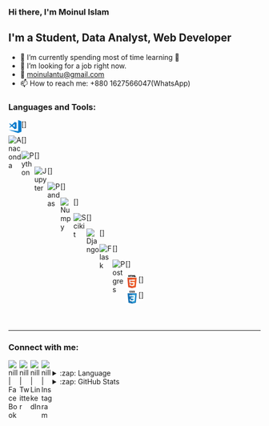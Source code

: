 ### Hi there, I'm Moinul Islam 

## I'm a Student, Data Analyst, Web Developer

- 🌱 I’m currently spending most of time learning 🤣
- 👯 I’m looking for a job right now.
- 💬 moinulantu@gmail.com 
- 📫 How to reach me: +880 1627566047(WhatsApp)


### Languages and Tools:

[<img align="left" alt="Visual Studio Code" width="26px" src="https://raw.githubusercontent.com/github/explore/80688e429a7d4ef2fca1e82350fe8e3517d3494d/topics/visual-studio-code/visual-studio-code.png" />]

[<img align="left" alt="Anaconda" width="26px" src="https://upload.wikimedia.org/wikipedia/en/c/cd/Anaconda_Logo.png" />]

[<img align="left" alt="Python" width="26px" src="https://upload.wikimedia.org/wikipedia/commons/thumb/f/f8/Python_logo_and_wordmark.svg/1200px-Python_logo_and_wordmark.svg.png" />]

[<img align="left" alt="Jupyter" width="26px" src="https://upload.wikimedia.org/wikipedia/commons/thumb/3/38/Jupyter_logo.svg/1200px-Jupyter_logo.svg.png" />]

[<img align="left" alt="Pandas" width="26px" src="https://upload.wikimedia.org/wikipedia/commons/thumb/e/ed/Pandas_logo.svg/1200px-Pandas_logo.svg.png" />]

[<img align="left" alt="Numpy" width="26px" src="https://user-images.githubusercontent.com/50221806/86498201-a8bd8680-bd39-11ea-9d08-66b610a8dc01.png" />]

[<img align="left" alt="Scikit" width="26px" src="https://upload.wikimedia.org/wikipedia/commons/thumb/0/05/Scikit_learn_logo_small.svg/1200px-Scikit_learn_logo_small.svg.png" />]

[<img align="left" alt="Django" width="26px" src="https://cdn.iconscout.com/icon/free/png-512/django-2-282855.png" />]

[<img align="left" alt="Flask" width="26px" src="https://www.probytes.net/wp-content/uploads/2018/10/flask-logo-png-transparent.png" />]

[<img align="left" alt="Postgres" width="26px" src="https://upload.wikimedia.org/wikipedia/commons/thumb/2/29/Postgresql_elephant.svg/1200px-Postgresql_elephant.svg.png" />]

[<img align="left" alt="HTML5" width="26px" src="https://raw.githubusercontent.com/github/explore/80688e429a7d4ef2fca1e82350fe8e3517d3494d/topics/html/html.png" />]

[<img align="left" alt="CSS3" width="26px" src="https://raw.githubusercontent.com/github/explore/80688e429a7d4ef2fca1e82350fe8e3517d3494d/topics/css/css.png" />]

<br />
<br />

---
### Connect with me:
[<img align="left" alt="nill | FaceBook" width="22px" src="https://cdn.jsdelivr.net/npm/simple-icons@v3/icons/facebook.svg" />][facebook]
[<img align="left" alt="nill | Twitter" width="22px" src="https://cdn.jsdelivr.net/npm/simple-icons@v3/icons/twitter.svg" />][twitter]
[<img align="left" alt="nill | LinkedIn" width="22px" src="https://cdn.jsdelivr.net/npm/simple-icons@v3/icons/linkedin.svg" />][linkedin]
[<img align="left" alt="nill | Instagram" width="22px" src="https://cdn.jsdelivr.net/npm/simple-icons@v3/icons/instagram.svg" />][instagram]

<br />


<details>
  <summary>:zap: Language</summary>
  <iframe width="600" height="600" src="https://ionicabizau.github.io/github-profile-languages/api.html?nilldiggonto" frameborder="0"></iframe>


</details>

<details>
  <summary>:zap: GitHub Stats</summary>

  <img align="center" alt="codeSTACKr's GitHub Stats" src="https://github-readme-stats.codestackr.vercel.app/api?username=nilldiggonto&show_icons=true&hide_border=true" />

</details>


[twitter]: https://twitter.com/NillDiggonto
[instagram]: https://www.instagram.com/nill.diggonto/
[linkedin]: https://www.linkedin.com/in/moinul-islam-nill/
[facebook]: https://www.facebook.com/nilldiggonto/
